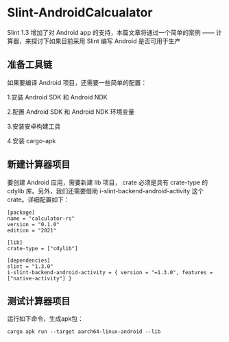 # Slint-AndroidCalcualator


Slint 1.3 增加了对 Android app 的支持，本篇文章将通过一个简单的案例 —— 计算器，来探讨下如果目前采用 Slint 编写 Android 是否可用于生产

## 准备工具链
如果要编译 Android 项目，还需要一些简单的配置：

1.安装 Android SDK 和 Android NDK

2.配置 Android SDK 和 Android NDK 环境变量

3.安装安卓构建工具

4.安装 cargo-apk


## 新建计算器项目
要创建 Android 应用，需要新建 lib 项目， crate 必须是具有 crate-type 的 cdylib 库。另外，我们还需要借助 i-slint-backend-android-activity 这个 crate。详细配置如下：
```
[package]
name = "calculator-rs"
version = "0.1.0"
edition = "2021"

[lib]
crate-type = ["cdylib"]

[dependencies]
slint = "1.3.0"
i-slint-backend-android-activity = { version = "=1.3.0", features = ["native-activity"] }
```

## 测试计算器项目

运行如下命令，生成apk包：
```
cargo apk run --target aarch64-linux-android --lib
```
